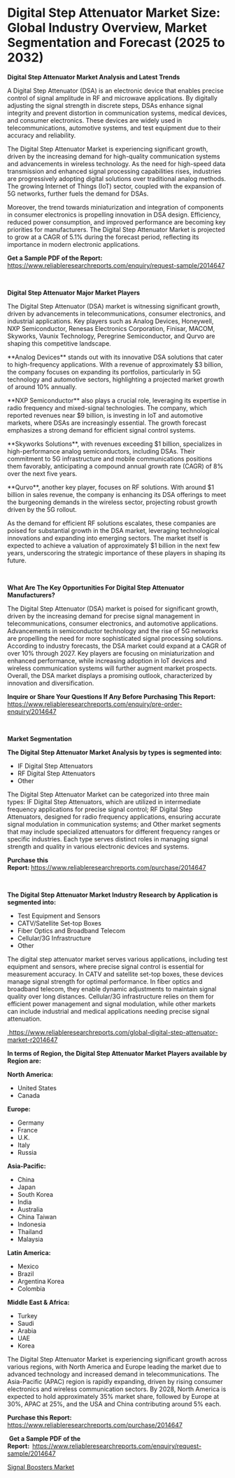 <p><h1>Digital Step Attenuator Market Size: Global Industry Overview, Market Segmentation and Forecast (2025 to 2032)</h1></p><p><strong>Digital Step Attenuator Market Analysis and Latest Trends</strong></p>
<p><p>A Digital Step Attenuator (DSA) is an electronic device that enables precise control of signal amplitude in RF and microwave applications. By digitally adjusting the signal strength in discrete steps, DSAs enhance signal integrity and prevent distortion in communication systems, medical devices, and consumer electronics. These devices are widely used in telecommunications, automotive systems, and test equipment due to their accuracy and reliability.</p><p>The Digital Step Attenuator Market is experiencing significant growth, driven by the increasing demand for high-quality communication systems and advancements in wireless technology. As the need for high-speed data transmission and enhanced signal processing capabilities rises, industries are progressively adopting digital solutions over traditional analog methods. The growing Internet of Things (IoT) sector, coupled with the expansion of 5G networks, further fuels the demand for DSAs. </p><p>Moreover, the trend towards miniaturization and integration of components in consumer electronics is propelling innovation in DSA design. Efficiency, reduced power consumption, and improved performance are becoming key priorities for manufacturers. The Digital Step Attenuator Market is projected to grow at a CAGR of 5.1% during the forecast period, reflecting its importance in modern electronic applications.</p></p>
<p><strong>Get a Sample PDF of the Report:&nbsp;</strong> <a href="https://www.reliableresearchreports.com/enquiry/request-sample/2014647?utm_campaign=2300&utm_medium=2&utm_source=Github&utm_content=ia&utm_term=12022025&utm_id=digital-step-attenuator">https://www.reliableresearchreports.com/enquiry/request-sample/2014647</a></p>
<p>&nbsp;</p>
<p><strong>Digital Step Attenuator Major Market Players</strong></p>
<p><p>The Digital Step Attenuator (DSA) market is witnessing significant growth, driven by advancements in telecommunications, consumer electronics, and industrial applications. Key players such as Analog Devices, Honeywell, NXP Semiconductor, Renesas Electronics Corporation, Finisar, MACOM, Skyworks, Vaunix Technology, Peregrine Semiconductor, and Qurvo are shaping this competitive landscape.</p><p>**Analog Devices** stands out with its innovative DSA solutions that cater to high-frequency applications. With a revenue of approximately $3 billion, the company focuses on expanding its portfolios, particularly in 5G technology and automotive sectors, highlighting a projected market growth of around 10% annually.</p><p>**NXP Semiconductor** also plays a crucial role, leveraging its expertise in radio frequency and mixed-signal technologies. The company, which reported revenues near $9 billion, is investing in IoT and automotive markets, where DSAs are increasingly essential. The growth forecast emphasizes a strong demand for efficient signal control systems.</p><p>**Skyworks Solutions**, with revenues exceeding $1 billion, specializes in high-performance analog semiconductors, including DSAs. Their commitment to 5G infrastructure and mobile communications positions them favorably, anticipating a compound annual growth rate (CAGR) of 8% over the next five years.</p><p>**Qurvo**, another key player, focuses on RF solutions. With around $1 billion in sales revenue, the company is enhancing its DSA offerings to meet the burgeoning demands in the wireless sector, projecting robust growth driven by the 5G rollout.</p><p>As the demand for efficient RF solutions escalates, these companies are poised for substantial growth in the DSA market, leveraging technological innovations and expanding into emerging sectors. The market itself is expected to achieve a valuation of approximately $1 billion in the next few years, underscoring the strategic importance of these players in shaping its future.</p></p>
<p>&nbsp;</p>
<p><strong>What Are The Key Opportunities For Digital Step Attenuator Manufacturers?</strong></p>
<p><p>The Digital Step Attenuator (DSA) market is poised for significant growth, driven by the increasing demand for precise signal management in telecommunications, consumer electronics, and automotive applications. Advancements in semiconductor technology and the rise of 5G networks are propelling the need for more sophisticated signal processing solutions. According to industry forecasts, the DSA market could expand at a CAGR of over 10% through 2027. Key players are focusing on miniaturization and enhanced performance, while increasing adoption in IoT devices and wireless communication systems will further augment market prospects. Overall, the DSA market displays a promising outlook, characterized by innovation and diversification.</p></p>
<p><strong>Inquire or Share Your Questions If Any Before Purchasing This Report:</strong> <a href="https://www.reliableresearchreports.com/enquiry/pre-order-enquiry/2014647?utm_campaign=2300&utm_medium=2&utm_source=Github&utm_content=ia&utm_term=12022025&utm_id=digital-step-attenuator">https://www.reliableresearchreports.com/enquiry/pre-order-enquiry/2014647</a></p>
<p>&nbsp;</p>
<p><strong>Market Segmentation</strong></p>
<p><strong>The Digital Step Attenuator Market Analysis by types is segmented into:</strong></p>
<p><ul><li>IF Digital Step Attenuators</li><li>RF Digital Step Attenuators</li><li>Other</li></ul></p>
<p><p>The Digital Step Attenuator Market can be categorized into three main types: IF Digital Step Attenuators, which are utilized in intermediate frequency applications for precise signal control; RF Digital Step Attenuators, designed for radio frequency applications, ensuring accurate signal modulation in communication systems; and Other market segments that may include specialized attenuators for different frequency ranges or specific industries. Each type serves distinct roles in managing signal strength and quality in various electronic devices and systems.</p></p>
<p><strong>Purchase this Report:&nbsp;</strong><a href="https://www.reliableresearchreports.com/purchase/2014647?utm_campaign=2300&utm_medium=2&utm_source=Github&utm_content=ia&utm_term=12022025&utm_id=digital-step-attenuator">https://www.reliableresearchreports.com/purchase/2014647</a></p>
<p>&nbsp;</p>
<p><strong>The Digital Step Attenuator Market Industry Research by Application is segmented into:</strong></p>
<p><ul><li>Test Equipment and Sensors</li><li>CATV/Satellite Set-top Boxes</li><li>Fiber Optics and Broadband Telecom</li><li>Cellular/3G Infrastructure</li><li>Other</li></ul></p>
<p><p>The digital step attenuator market serves various applications, including test equipment and sensors, where precise signal control is essential for measurement accuracy. In CATV and satellite set-top boxes, these devices manage signal strength for optimal performance. In fiber optics and broadband telecom, they enable dynamic adjustments to maintain signal quality over long distances. Cellular/3G infrastructure relies on them for efficient power management and signal modulation, while other markets can include industrial and medical applications needing precise signal attenuation.</p></p>
<p><a href="https://www.reliableresearchreports.com/global-digital-step-attenuator-market-r2014647?utm_campaign=2300&utm_medium=2&utm_source=Github&utm_content=ia&utm_term=12022025&utm_id=digital-step-attenuator">&nbsp;https://www.reliableresearchreports.com/global-digital-step-attenuator-market-r2014647</a></p>
<p><strong>In terms of Region, the Digital Step Attenuator Market Players available by Region are:</strong></p>
<p>
    <p> <strong> North America: </strong>
        <ul>
            <li>United States</li>
            <li>Canada</li>
        </ul>
        </p> 
    <p> <strong> Europe: </strong>
        <ul>
            <li>Germany</li>
            <li>France</li>
            <li>U.K.</li>
            <li>Italy</li>
            <li>Russia</li>
        </ul>
        </p> 
    <p> <strong> Asia-Pacific: </strong>
        <ul>
            <li>China</li>
            <li>Japan</li>
            <li>South Korea</li>
            <li>India</li>
            <li>Australia</li>
            <li>China Taiwan</li>
            <li>Indonesia</li>
            <li>Thailand</li>
            <li>Malaysia</li>
        </ul>
        </p> 
    <p> <strong> Latin America: </strong>
        <ul>
            <li>Mexico</li>
            <li>Brazil</li>
            <li>Argentina Korea</li>
            <li>Colombia</li>
        </ul>
        </p> 
    <p> <strong> Middle East & Africa: </strong>
        <ul>
            <li>Turkey</li>
            <li>Saudi</li>
            <li>Arabia</li>
            <li>UAE</li>
            <li>Korea</li>
        </ul>
    </p>
    </p>
<p><p>The Digital Step Attenuator Market is experiencing significant growth across various regions, with North America and Europe leading the market due to advanced technology and increased demand in telecommunications. The Asia-Pacific (APAC) region is rapidly expanding, driven by rising consumer electronics and wireless communication sectors. By 2028, North America is expected to hold approximately 35% market share, followed by Europe at 30%, APAC at 25%, and the USA and China contributing around 5% each.</p></p>
<p><strong>Purchase this Report: </strong><a href="https://www.reliableresearchreports.com/purchase/2014647?utm_campaign=2300&utm_medium=2&utm_source=Github&utm_content=ia&utm_term=12022025&utm_id=digital-step-attenuator">https://www.reliableresearchreports.com/purchase/2014647</a></p>
<p>&nbsp;<strong>Get a Sample PDF of the Report:&nbsp;&nbsp;</strong><a href="https://www.reliableresearchreports.com/enquiry/request-sample/2014647?utm_campaign=2300&utm_medium=2&utm_source=Github&utm_content=ia&utm_term=12022025&utm_id=digital-step-attenuator">https://www.reliableresearchreports.com/enquiry/request-sample/2014647</a></p>
<p><strong></strong></p>
<p><p><a href="https://github.com/stephaniwo144/Market-Research-Report-List-1/blob/main/signal-boosters-market.md?utm_campaign=2300&utm_medium=2&utm_source=Github&utm_content=ia&utm_term=12022025&utm_id=digital-step-attenuator">Signal Boosters Market</a></p></p>